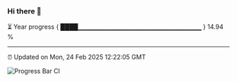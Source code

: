 ### Hi there 👋

⏳ Year progress { ████▁▁▁▁▁▁▁▁▁▁▁▁▁▁▁▁▁▁▁▁▁▁▁▁▁▁ } 14.94 %

---

⏰ Updated on Mon, 24 Feb 2025 12:22:05 GMT

![Progress Bar CI](https://github.com/code-lakshay/GitHub-Actions-Demo/workflows/Progress%20Bar%20CI/badge.svg)
